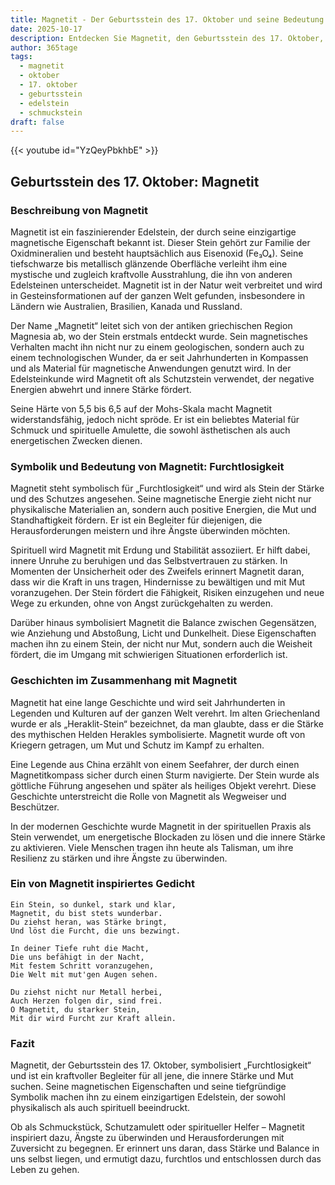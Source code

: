 ```yaml
---
title: Magnetit - Der Geburtsstein des 17. Oktober und seine Bedeutung
date: 2025-10-17
description: Entdecken Sie Magnetit, den Geburtsstein des 17. Oktober, der Furchtlosigkeit symbolisiert. Seine Symbolik und Geschichte werden Sie inspirieren.
author: 365tage
tags:
  - magnetit
  - oktober
  - 17. oktober
  - geburtsstein
  - edelstein
  - schmuckstein
draft: false
---
```


{{< youtube id="YzQeyPbkhbE" >}}

## Geburtsstein des 17. Oktober: Magnetit

### Beschreibung von Magnetit

Magnetit ist ein faszinierender Edelstein, der durch seine einzigartige magnetische Eigenschaft bekannt ist. Dieser Stein gehört zur Familie der Oxidmineralien und besteht hauptsächlich aus Eisenoxid (Fe₃O₄). Seine tiefschwarze bis metallisch glänzende Oberfläche verleiht ihm eine mystische und zugleich kraftvolle Ausstrahlung, die ihn von anderen Edelsteinen unterscheidet. Magnetit ist in der Natur weit verbreitet und wird in Gesteinsformationen auf der ganzen Welt gefunden, insbesondere in Ländern wie Australien, Brasilien, Kanada und Russland.

Der Name „Magnetit“ leitet sich von der antiken griechischen Region Magnesia ab, wo der Stein erstmals entdeckt wurde. Sein magnetisches Verhalten macht ihn nicht nur zu einem geologischen, sondern auch zu einem technologischen Wunder, da er seit Jahrhunderten in Kompassen und als Material für magnetische Anwendungen genutzt wird. In der Edelsteinkunde wird Magnetit oft als Schutzstein verwendet, der negative Energien abwehrt und innere Stärke fördert.

Seine Härte von 5,5 bis 6,5 auf der Mohs-Skala macht Magnetit widerstandsfähig, jedoch nicht spröde. Er ist ein beliebtes Material für Schmuck und spirituelle Amulette, die sowohl ästhetischen als auch energetischen Zwecken dienen.

### Symbolik und Bedeutung von Magnetit: Furchtlosigkeit

Magnetit steht symbolisch für „Furchtlosigkeit“ und wird als Stein der Stärke und des Schutzes angesehen. Seine magnetische Energie zieht nicht nur physikalische Materialien an, sondern auch positive Energien, die Mut und Standhaftigkeit fördern. Er ist ein Begleiter für diejenigen, die Herausforderungen meistern und ihre Ängste überwinden möchten.

Spirituell wird Magnetit mit Erdung und Stabilität assoziiert. Er hilft dabei, innere Unruhe zu beruhigen und das Selbstvertrauen zu stärken. In Momenten der Unsicherheit oder des Zweifels erinnert Magnetit daran, dass wir die Kraft in uns tragen, Hindernisse zu bewältigen und mit Mut voranzugehen. Der Stein fördert die Fähigkeit, Risiken einzugehen und neue Wege zu erkunden, ohne von Angst zurückgehalten zu werden.

Darüber hinaus symbolisiert Magnetit die Balance zwischen Gegensätzen, wie Anziehung und Abstoßung, Licht und Dunkelheit. Diese Eigenschaften machen ihn zu einem Stein, der nicht nur Mut, sondern auch die Weisheit fördert, die im Umgang mit schwierigen Situationen erforderlich ist.

### Geschichten im Zusammenhang mit Magnetit

Magnetit hat eine lange Geschichte und wird seit Jahrhunderten in Legenden und Kulturen auf der ganzen Welt verehrt. Im alten Griechenland wurde er als „Heraklit-Stein“ bezeichnet, da man glaubte, dass er die Stärke des mythischen Helden Herakles symbolisierte. Magnetit wurde oft von Kriegern getragen, um Mut und Schutz im Kampf zu erhalten.

Eine Legende aus China erzählt von einem Seefahrer, der durch einen Magnetitkompass sicher durch einen Sturm navigierte. Der Stein wurde als göttliche Führung angesehen und später als heiliges Objekt verehrt. Diese Geschichte unterstreicht die Rolle von Magnetit als Wegweiser und Beschützer.

In der modernen Geschichte wurde Magnetit in der spirituellen Praxis als Stein verwendet, um energetische Blockaden zu lösen und die innere Stärke zu aktivieren. Viele Menschen tragen ihn heute als Talisman, um ihre Resilienz zu stärken und ihre Ängste zu überwinden.

### Ein von Magnetit inspiriertes Gedicht

```
Ein Stein, so dunkel, stark und klar,  
Magnetit, du bist stets wunderbar.  
Du ziehst heran, was Stärke bringt,  
Und löst die Furcht, die uns bezwingt.  

In deiner Tiefe ruht die Macht,  
Die uns befähigt in der Nacht,  
Mit festem Schritt voranzugehen,  
Die Welt mit mut'gen Augen sehen.  

Du ziehst nicht nur Metall herbei,  
Auch Herzen folgen dir, sind frei.  
O Magnetit, du starker Stein,  
Mit dir wird Furcht zur Kraft allein.  
```

### Fazit

Magnetit, der Geburtsstein des 17. Oktober, symbolisiert „Furchtlosigkeit“ und ist ein kraftvoller Begleiter für all jene, die innere Stärke und Mut suchen. Seine magnetischen Eigenschaften und seine tiefgründige Symbolik machen ihn zu einem einzigartigen Edelstein, der sowohl physikalisch als auch spirituell beeindruckt.

Ob als Schmuckstück, Schutzamulett oder spiritueller Helfer – Magnetit inspiriert dazu, Ängste zu überwinden und Herausforderungen mit Zuversicht zu begegnen. Er erinnert uns daran, dass Stärke und Balance in uns selbst liegen, und ermutigt dazu, furchtlos und entschlossen durch das Leben zu gehen.